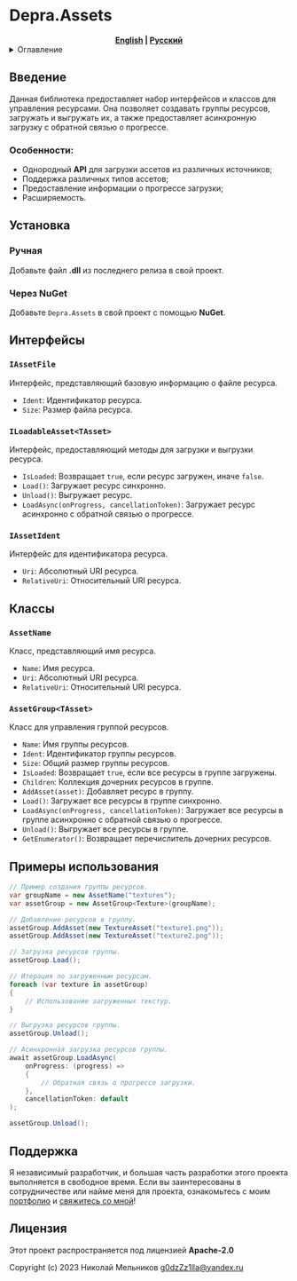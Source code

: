 # Depra.Assets

<div align="center">
    <strong><a href="README.md">English</a> | <a href="README.RU.md">Русский</a></strong>
</div>

<details>
<summary>Оглавление</summary>

- [Введение](#введение)
    - [Особенности](#особенности)
- [Установка](#установка)
- [Интерфейсы](#интерфейсы)
- [Классы](#классы)
- [Примеры использования](#примеры-использования)
- [Поддержка](#поддержка)
- [Лицензия](#лицензия)

</details>

## Введение

Данная библиотека предоставляет набор интерфейсов и классов для управления ресурсами. 
Она позволяет создавать группы ресурсов, загружать и выгружать их, 
а также предоставляет асинхронную загрузку с обратной связью о прогрессе.

### Особенности:

- Однородный **API** для загрузки ассетов из различных источников;
- Поддержка различных типов ассетов;
- Предоставление информации о прогрессе загрузки;
- Расширяемость.

## Установка

### Ручная

Добавьте файл **.dll** из последнего релиза в свой проект.

### Через NuGet

Добавьте `Depra.Assets` в свой проект с помощью **NuGet**.

## Интерфейсы

### `IAssetFile`

Интерфейс, представляющий базовую информацию о файле ресурса.

- `Ident`: Идентификатор ресурса.
- `Size`: Размер файла ресурса.

### `ILoadableAsset<TAsset>`

Интерфейс, предоставляющий методы для загрузки и выгрузки ресурса.

- `IsLoaded`: Возвращает `true`, если ресурс загружен, иначе `false`.
- `Load()`: Загружает ресурс синхронно.
- `Unload()`: Выгружает ресурс.
- `LoadAsync(onProgress, cancellationToken)`: Загружает ресурс асинхронно с обратной связью о прогрессе.

### `IAssetIdent`

Интерфейс для идентификатора ресурса.

- `Uri`: Абсолютный URI ресурса.
- `RelativeUri`: Относительный URI ресурса.

## Классы

### `AssetName`

Класс, представляющий имя ресурса.

- `Name`: Имя ресурса.
- `Uri`: Абсолютный URI ресурса.
- `RelativeUri`: Относительный URI ресурса.

### `AssetGroup<TAsset>`

Класс для управления группой ресурсов.

- `Name`: Имя группы ресурсов.
- `Ident`: Идентификатор группы ресурсов.
- `Size`: Общий размер группы ресурсов.
- `IsLoaded`: Возвращает `true`, если все ресурсы в группе загружены.
- `Children`: Коллекция дочерних ресурсов в группе.
- `AddAsset(asset)`: Добавляет ресурс в группу.
- `Load()`: Загружает все ресурсы в группе синхронно.
- `LoadAsync(onProgress, cancellationToken)`: Загружает все ресурсы в группе асинхронно с обратной связью о прогрессе.
- `Unload()`: Выгружает все ресурсы в группе.
- `GetEnumerator()`: Возвращает перечислитель дочерних ресурсов.

## Примеры использования

```csharp
// Пример создания группы ресурсов.
var groupName = new AssetName("textures");
var assetGroup = new AssetGroup<Texture>(groupName);

// Добавление ресурсов в группу.
assetGroup.AddAsset(new TextureAsset("texture1.png"));
assetGroup.AddAsset(new TextureAsset("texture2.png"));

// Загрузка ресурсов группы.
assetGroup.Load();

// Итерация по загруженным ресурсам.
foreach (var texture in assetGroup)
{
    // Использование загруженных текстур.
}

// Выгрузка ресурсов группы.
assetGroup.Unload();

// Асинхронная загрузка ресурсов группы.
await assetGroup.LoadAsync(
    onProgress: (progress) =>
    {
        // Обратная связь о прогрессе загрузки.
    },
    cancellationToken: default
);

assetGroup.Unload();
```

## Поддержка

Я независимый разработчик,
и большая часть разработки этого проекта выполняется в свободное время.
Если вы заинтересованы в сотрудничестве или найме меня для проекта,
ознакомьтесь с моим [портфолио](https://github.com/Depression-aggression)
и [свяжитесь со мной](mailto:g0dzZz1lla@yandex.ru)!

## Лицензия

Этот проект распространяется под лицензией **Apache-2.0**

Copyright (c) 2023 Николай Мельников
[g0dzZz1lla@yandex.ru](mailto:g0dzZz1lla@yandex.ru)